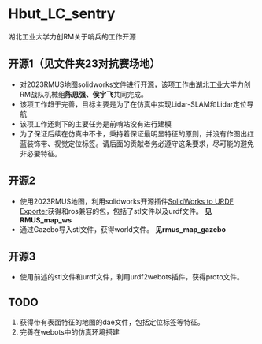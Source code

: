 # Hbut_LC_sentry
湖北工业大学力创RM关于哨兵的工作开源
## 开源1（见文件夹23对抗赛场地）
- 对2023RMUS地图solidworks文件进行开源，该项工作由湖北工业大学力创RM战队机械组**陈思强、侯宇飞**共同完成。
- 该项工作趋于完善，目标主要是为了在仿真中实现Lidar-SLAM和Lidar定位导航
- 该项工作还剩下的主要任务是前哨站没有进行建模
- 为了保证后续在仿真中不卡，秉持着保证最明显特征的原则，并没有作图出红蓝装饰带、视觉定位标签。请后面的贡献者务必遵守这条要求，尽可能的避免非必要特征。
## 开源2
- 使用2023RMUS地图，利用solidworks开源插件[SolidWorks to URDF Exporter](https://github.com/ros/solidworks_urdf_exporter.git)获得和ros兼容的包，包括了stl文件以及urdf文件。
**见RMUS_map_ws**
- 通过Gazebo导入stl文件，获得world文件。
**见rmus_map_gazebo**
## 开源3
- 使用前述的stl文件和urdf文件，利用urdf2webots插件，获得proto文件。

## TODO
1. 获得带有表面特征的地图的dae文件，包括定位标签等特征。
2. 完善在webots中的仿真环境搭建
